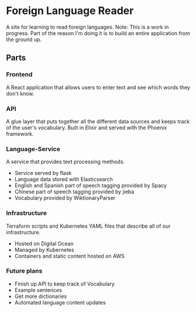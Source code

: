 # Foreign Language Reader
A site for learning to read foreign languages.
Note: This is a work in progress. Part of the reason I'm doing it is to build an entire application from the ground up.

## Parts
### Frontend
A React application that allows users to enter text and see which words they don't know.

### API
A glue layer that puts together all the different data sources and keeps track of the user's vocabulary. Built in Elixir and served with the Phoenix framework.

### Language-Service
A service that provides text processing methods.
-   Service served by flask
-   Language data stored with Elasticsearch
-   English and Spanish part of speech tagging provided by Spacy
-   Chinese part of speech tagging provided by jieba
-   Vocabulary provided by WiktionaryParser

### Infrastructure
Terraform scripts and Kubernetes YAML files that describe all of our infrastructure.
-   Hosted on Digital Ocean
-   Managed by Kubernetes
-   Containers and static content hosted on AWS

### Future plans
-   Finish up API to keep track of Vocabulary
-   Example sentences
-   Get more dictionaries
-   Automated language content updates
